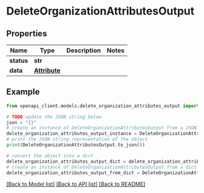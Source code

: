 # DeleteOrganizationAttributesOutput


## Properties

Name | Type | Description | Notes
------------ | ------------- | ------------- | -------------
**status** | **str** |  | 
**data** | [**Attribute**](Attribute.md) |  | 

## Example

```python
from openapi_client.models.delete_organization_attributes_output import DeleteOrganizationAttributesOutput

# TODO update the JSON string below
json = "{}"
# create an instance of DeleteOrganizationAttributesOutput from a JSON string
delete_organization_attributes_output_instance = DeleteOrganizationAttributesOutput.from_json(json)
# print the JSON string representation of the object
print(DeleteOrganizationAttributesOutput.to_json())

# convert the object into a dict
delete_organization_attributes_output_dict = delete_organization_attributes_output_instance.to_dict()
# create an instance of DeleteOrganizationAttributesOutput from a dict
delete_organization_attributes_output_from_dict = DeleteOrganizationAttributesOutput.from_dict(delete_organization_attributes_output_dict)
```
[[Back to Model list]](../README.md#documentation-for-models) [[Back to API list]](../README.md#documentation-for-api-endpoints) [[Back to README]](../README.md)


